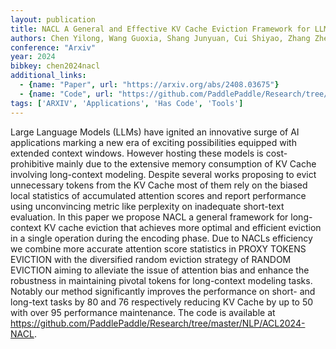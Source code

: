 ```yaml
---
layout: publication
title: NACL A General and Effective KV Cache Eviction Framework for LLMs at Inference Time
authors: Chen Yilong, Wang Guoxia, Shang Junyuan, Cui Shiyao, Zhang Zhenyu, Liu Tingwen, Wang Shuohuan, Sun Yu, Yu Dianhai, Wu Hua
conference: "Arxiv"
year: 2024
bibkey: chen2024nacl
additional_links:
  - {name: "Paper", url: "https://arxiv.org/abs/2408.03675"}
  - {name: "Code", url: "https://github.com/PaddlePaddle/Research/tree/master/NLP/ACL2024-NACL"}
tags: ['ARXIV', 'Applications', 'Has Code', 'Tools']
---
```

Large Language Models (LLMs) have ignited an innovative surge of AI applications marking a new era of exciting possibilities equipped with extended context windows. However hosting these models is cost-prohibitive mainly due to the extensive memory consumption of KV Cache involving long-context modeling. Despite several works proposing to evict unnecessary tokens from the KV Cache most of them rely on the biased local statistics of accumulated attention scores and report performance using unconvincing metric like perplexity on inadequate short-text evaluation. In this paper we propose NACL a general framework for long-context KV cache eviction that achieves more optimal and efficient eviction in a single operation during the encoding phase. Due to NACLs efficiency we combine more accurate attention score statistics in PROXY TOKENS EVICTION with the diversified random eviction strategy of RANDOM EVICTION aiming to alleviate the issue of attention bias and enhance the robustness in maintaining pivotal tokens for long-context modeling tasks. Notably our method significantly improves the performance on short- and long-text tasks by 80 and 76 respectively reducing KV Cache by up to 50 with over 95 performance maintenance. The code is available at https://github.com/PaddlePaddle/Research/tree/master/NLP/ACL2024-NACL.
